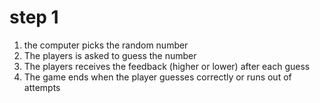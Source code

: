 # step 1
1. the computer picks the random number
2. The players is asked to guess the number
3. The players receives the feedback (higher or lower) after each guess
4. The game ends when the player guesses correctly or runs out of attempts